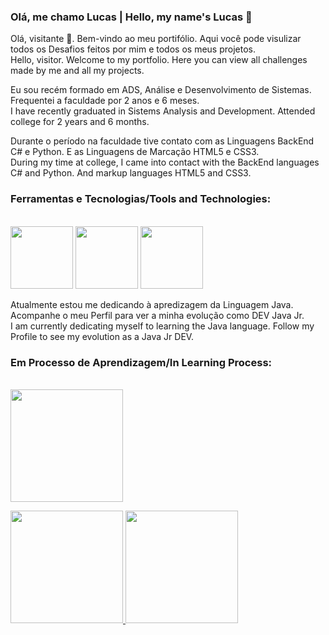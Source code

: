 ### Olá, me chamo Lucas | Hello, my name's Lucas 👋

Olá, visitante :space_invader:. Bem-vindo ao meu portifólio. Aqui você pode visulizar todos os Desafios feitos por mim e todos os meus projetos.
<br>Hello, visitor. Welcome to my portfolio. Here you can view all challenges made by me and all my projects.

Eu sou recém formado em ADS, Análise e Desenvolvimento de Sistemas. Frequentei a faculdade por 2 anos e 6 meses.
<br>I have recently graduated in Sistems Analysis and Development. Attended college for 2 years and 6 months.

Durante o período na faculdade tive contato com as Linguagens BackEnd C# e Python. E as Linguagens de Marcação HTML5 e CSS3.
<br>During my time at college, I came into contact with the BackEnd languages C# and Python. And markup languages HTML5 and CSS3.

### Ferramentas e Tecnologias/Tools and Technologies: 
<br><img src="https://cdn.jsdelivr.net/gh/devicons/devicon/icons/python/python-original-wordmark.svg" width="100" height="100" /> <img src="https://cdn.jsdelivr.net/gh/devicons/devicon/icons/html5/html5-original.svg" width="100" height="100"/> <img src="https://cdn.jsdelivr.net/gh/devicons/devicon/icons/css3/css3-original.svg" width="100" height="100"/>


Atualmente estou me dedicando à apredizagem da Linguagem Java. Acompanhe o meu Perfil para ver a minha evolução como DEV Java Jr.
<br>I am currently dedicating myself to learning the Java language. Follow my Profile to see my evolution as a Java Jr DEV.

### Em Processo de Aprendizagem/In Learning Process:
<br><img src="https://cdn.jsdelivr.net/gh/devicons/devicon/icons/java/java-original-wordmark.svg"  width="180" height="180"/>

<div>
<a href="https://github.com/luccas-san">
<img height="180em" src="https://github-readme-stats.vercel.app/api/top-langs/?username=luccas-san&layout=compact&langs_count=7&theme=dracula"/>
<img height="180em" src="https://github-readme-stats.vercel.app/api?username=luccas-san&show_icons=true&theme=dracula&include_all_commits=true&count_private=true"/>
</div>
